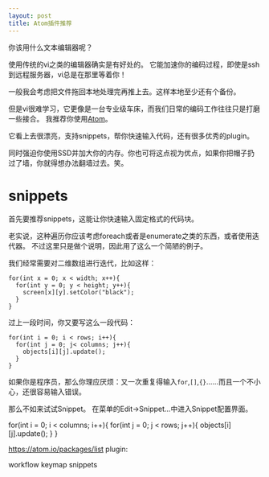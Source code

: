 ```yaml
---
layout: post
title: Atom插件推荐
---
```


你该用什么文本编辑器呢？

<span name="emergency"></span>

使用传统的vi之类的编辑器确实是有好处的。
它能加速你的编码过程，即使是ssh到远程服务器，vi总是在那里等着你！

<aside name="emergency">

一般我会考虑把文件拖回本地处理完再推上去。这样本地至少还有个备份。

</aside>

但是vi很难学习，它更像是一台专业级车床，而我们日常的编码工作往往只是打磨一些接合。
我推荐你使用[Atom](https://atom.io/)。

<span name="force"></span>

它看上去很漂亮，支持snippets，帮你快速输入代码，还有很多优秀的plugin。

<aside name="force">
同时强迫你使用SSD并加大你的内存。你也可将这点视为优点，如果你把帽子扔过了墙，你就得想办法翻墙过去。笑。
</aside>

# snippets

首先要推荐snippets，这能让你快速输入固定格式的代码块。

<span name="simple code"></span>

<aside name="simple code">
老实说，这种遍历你应该考虑foreach或者是enumerate之类的东西，或者使用迭代器。
不过这里只是做个说明，因此用了这么一个简陋的例子。
</aside>

我们经常需要对二维数组进行迭代，比如这样：

    for(int x = 0; x < width; x++){
      for(int y = 0; y < height; y++){
        screen[x][y].setColor("black");
      }
    }

过上一段时间，你又要写这么一段代码：

    for(int i = 0; i < rows; i++){
      for(int j = 0; j< columns; j++){
        objects[i][j].update();
      }
    }

如果你是程序员，那么你理应厌烦：又一次重复得输入`for`,`[]`,`{}`……而且一个不小心，还很容易输入错误。

那么不如来试试Snippet。
在菜单的Edit->Snippet...中进入Snippet配置界面。

for(int i = 0; i < columns; i++){
  for(int j = 0; j < rows; j++){
    objects[i][j].update();
  }
}

https://atom.io/packages/list
plugin:


workflow
keymap
snippets
